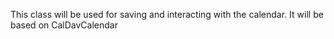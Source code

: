 This class will be used for saving and interacting with the calendar. It will be based on CalDavCalendar